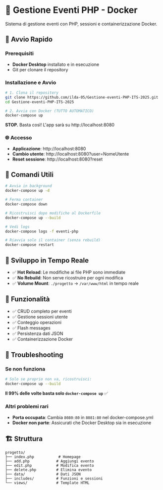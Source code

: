 # 🎉 Gestione Eventi PHP - Docker

Sistema di gestione eventi con PHP, sessioni e containerizzazione Docker.

## 🚀 Avvio Rapido

### Prerequisiti
- **Docker Desktop** installato e in esecuzione
- Git per clonare il repository

### Installazione e Avvio
```bash
# 1. Clona il repository
git clone https://github.com/ilda-05/Gestione-eventi-PHP-ITS-2025.git
cd Gestione-eventi-PHP-ITS-2025

# 2. Avvia con Docker (TUTTO AUTOMATICO)
docker-compose up
```

**STOP.** Basta così! L'app sarà su http://localhost:8080

### 🌐 Accesso
- **Applicazione**: http://localhost:8080
- **Cambio utente**: http://localhost:8080?user=NomeUtente
- **Reset sessione**: http://localhost:8080?reset

## 🔧 Comandi Utili
```bash
# Avvia in background
docker-compose up -d

# Ferma container
docker-compose down

# Ricostruisci dopo modifiche al Dockerfile
docker-compose up --build

# Vedi logs
docker-compose logs -f eventi-php

# Riavvia solo il container (senza rebuild)
docker-compose restart
```

## 🔄 Sviluppo in Tempo Reale
- ✅ **Hot Reload**: Le modifiche ai file PHP sono immediate
- ✅ **No Rebuild**: Non serve ricostruire per ogni modifica
- ✅ **Volume Mount**: `./progetto` → `/var/www/html` in tempo reale

## 📱 Funzionalità
- ✅ CRUD completo per eventi
- ✅ Gestione sessioni utente
- ✅ Conteggio operazioni
- ✅ Flash messages
- ✅ Persistenza dati JSON
- ✅ Containerizzazione Docker

## 🐛 Troubleshooting

### Se non funziona
```bash
# Solo se proprio non va, ricostruisci:
docker-compose up --build
```

**Il 99% delle volte basta solo `docker-compose up`** ✅

### Altri problemi rari
- **Porta occupata**: Cambia `8080:80` in `8081:80` nel docker-compose.yml  
- **Docker non parte**: Assicurati che Docker Desktop sia in esecuzione

## 🏗️ Struttura
```
progetto/
├── index.php           # Homepage
├── add.php            # Aggiungi evento
├── edit.php           # Modifica evento
├── delete.php         # Elimina evento
├── data/              # Dati JSON
├── includes/          # Funzioni e sessioni
└── views/             # Template HTML
```